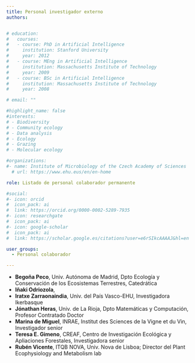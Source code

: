 ```yaml
---
title: Personal investigador externo
authors:


# education:
#   courses:
#   - course: PhD in Artificial Intelligence
#     institution: Stanford University
#     year: 2012
#   - course: MEng in Artificial Intelligence
#     institution: Massachusetts Institute of Technology
#     year: 2009
#   - course: BSc in Artificial Intelligence
#     institution: Massachusetts Institute of Technology
#     year: 2008

# email: ""

#highlight_name: false
#interests:
# - Biodiversity
# - Community ecology
# - Data analysis
# - Ecology
# - Grazing
# - Molecular ecology

#organizations:
#- name: Institute of Microbiology of the Czech Academy of Sciences
  # url: https://www.ehu.eus/en/en-home

role: Listado de personal colaborador permanente

#social:
#- icon: orcid
#  icon_pack: ai
#  link: https://orcid.org/0000-0002-5289-7935
#- icon: researchgate
#  icon_pack: ai
#- icon: google-scholar
#  icon_pack: ai
#  link: https://scholar.google.es/citations?user=e6rSIkcAAAAJ&hl=en

user_groups: 
  - Personal colaborador

---
```


- **Begoña Peco**, Univ. Autónoma de Madrid, Dpto Ecología y Conservación de los Ecosistemas Terrestres, Catedrática
- **Iñaki Odriozola**, 
- **Iratxe Zarraonaindia**, Univ. del País Vasco-EHU, Investigadora Ikerbasque
- **Jónathan Heras**, Univ. de La Rioja, Dpto Matemáticas y Computación, Profesor Contratado Doctor
- **Marina de Miguel**, INRAE, Institut des Sciences de la Vigne et du Vin, Investigador senior
- **Teresa E. Gimeno**, CREAF, Centro de Investigación Ecológica y Apliaciones Forestales, Investigadora senior
- **Rubén Vicente**, ITQB NOVA, Univ. Nova de Lisboa; Director del Plant Ecophysiology and Metabolism lab
